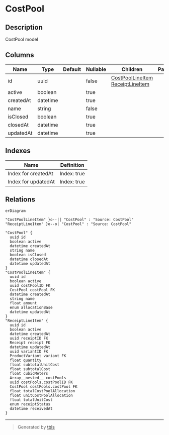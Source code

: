 # CostPool

## Description

CostPool model

## Columns

| Name | Type | Default | Nullable | Children | Parents | Comment |
| ---- | ---- | ------- | -------- | -------- | ------- | ------- |
| id | uuid |  | false | [CostPoolLineItem](CostPoolLineItem.md) [ReceiptLineItem](ReceiptLineItem.md) |  |  |
| active | boolean |  | true |  |  | active |
| createdAt | datetime |  | true |  |  | createdAt |
| name | string |  | false |  |  | name |
| isClosed | boolean |  | true |  |  | isClosed |
| closedAt | datetime |  | true |  |  | closedAt |
| updatedAt | datetime |  | true |  |  | updatedAt |

## Indexes

| Name | Definition |
| ---- | ---------- |
| Index for createdAt | Index: true |
| Index for updatedAt | Index: true |

## Relations

```mermaid
erDiagram

"CostPoolLineItem" }o--|| "CostPool" : "Source: CostPool"
"ReceiptLineItem" }o--o| "CostPool" : "Source: CostPool"

"CostPool" {
  uuid id
  boolean active
  datetime createdAt
  string name
  boolean isClosed
  datetime closedAt
  datetime updatedAt
}
"CostPoolLineItem" {
  uuid id
  boolean active
  uuid costPoolID FK
  CostPool costPool FK
  datetime createdAt
  string name
  float amount
  enum allocationBase
  datetime updatedAt
}
"ReceiptLineItem" {
  uuid id
  boolean active
  datetime createdAt
  uuid receiptID FK
  Receipt receipt FK
  datetime updatedAt
  uuid variantID FK
  ProductVariant variant FK
  float quantity
  float subtotalUnitCost
  float subtotalCost
  float cubicMeters
  Array__nested__ costPools
  uuid costPools.costPoolID FK
  CostPool costPools.costPool FK
  float totalCostPoolAllocation
  float unitCostPoolAllocation
  float totalUnitCost
  enum receiptStatus
  datetime receivedAt
}
```

---

> Generated by [tbls](https://github.com/k1LoW/tbls)
